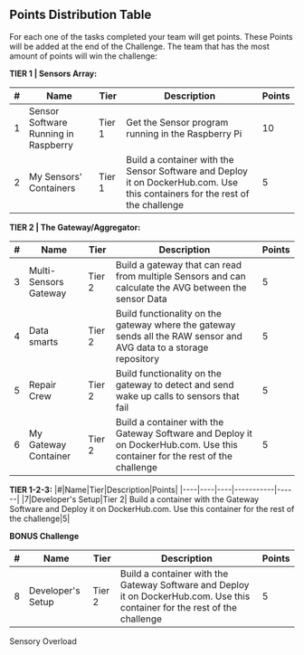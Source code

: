 

## Points Distribution Table ##

For each one of the tasks completed your team will get points. These Points will be added at the end of the Challenge. The team that has the most amount of points will win the challenge: 

**TIER 1 | Sensors Array:**

|#|Name|Tier|Description|Points|
|----|----|----|-----------|------|
|1 |Sensor Software Running in Raspberry|Tier 1|Get the Sensor program running in the Raspberry Pi|10|
|2 |My Sensors' Containers|Tier 1| Build a container with the Sensor Software and Deploy it on DockerHub.com. Use this containers for the rest of the challenge|5|


**TIER 2 | The Gateway/Aggregator:**

|#|Name|Tier|Description|Points|
|----|----|----|-----------|------|
|3|Multi-Sensors Gateway|Tier 2| Build a gateway that can read from multiple Sensors and can calculate the AVG between the sensor Data|5|
|4|Data smarts| Tier 2| Build functionality on the gateway where the gateway sends all the RAW sensor and AVG data to a storage repository|5|
|5|Repair Crew|Tier 2| Build functionality on the gateway to detect and send wake up calls to sensors that fail|5|
|6|My Gateway Container|Tier 2| Build a container with the Gateway Software and Deploy it on DockerHub.com. Use this container for the rest of the challenge|5|


**TIER 1-2-3:**
|#|Name|Tier|Description|Points|
|----|----|----|-----------|------|
|7|Developer's Setup|Tier 2| Build a container with the Gateway Software and Deploy it on DockerHub.com. Use this container for the rest of the challenge|5|


**BONUS Challenge**

|#|Name|Tier|Description|Points|
|----|----|----|-----------|------|
|8|Developer's Setup|Tier 2| Build a container with the Gateway Software and Deploy it on DockerHub.com. Use this container for the rest of the challenge|5|



Sensory Overload